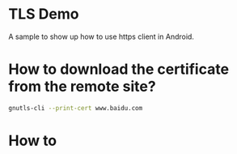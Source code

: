 # TLS Demo
A sample to show up how to use https client in Android.

# How to download the certificate from the remote site?

```sh
gnutls-cli --print-cert www.baidu.com
```
# How to 
